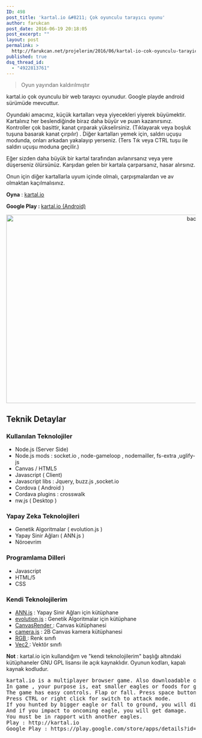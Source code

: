 ```yaml
---
ID: 498
post_title: 'kartal.io &#8211; Çok oyunculu tarayıcı oyunu'
author: farukcan
post_date: 2016-06-19 20:18:05
post_excerpt: ""
layout: post
permalink: >
  http://farukcan.net/projelerim/2016/06/kartal-io-cok-oyunculu-tarayici-oyunu/
published: true
dsq_thread_id:
  - "4922813761"
---
```

<blockquote>Oyun yayından kaldırılmıştır</blockquote>
kartal.io çok oyunculu bir web tarayıcı oyunudur. Google playde android sürümüde mevcuttur.

Oyundaki amacınız, küçük kartalları veya yiyecekleri yiyerek büyümektir. Kartalınız her beslendiğinde biraz daha büyür ve puan kazanırsınız. Kontroller çok basittir, kanat çırparak yükselirsiniz. (Tıklayarak veya boşluk tuşuna basarak kanat çırpılır) . Diğer kartalları yemek için, saldırı uçuşu modunda, onları arkadan yakalayıp yerseniz. (Ters Tık veya CTRL tuşu ile saldırı uçuşu moduna geçilir.)

Eğer sizden daha büyük bir kartal tarafından avlanırsanız veya yere düşerseniz ölürsünüz. Karşıdan gelen bir kartala çarparsanız, hasar alırsınız.

Onun için diğer kartallarla uyum içinde olmalı, çarpışmalardan ve av olmaktan kaçılmalısınız.

<strong>Oyna</strong> : <a href="http://kartal.io">kartal.io</a>

<strong>Google Play : </strong><a href="https://play.google.com/store/apps/details?id=net.farukcan.kartalio">kartal.io (Android)</a>
<p style="text-align: center;"><a href="http://farukcan.net/wp-content/uploads/2016/06/background.png"><img class=" wp-image-505 aligncenter" alt="background" src="http://farukcan.net/wp-content/uploads/2016/06/background.png" width="1024" height="500" /></a></p>

<h2>Teknik Detaylar</h2>
<h3>Kullanılan Teknolojiler</h3>
<ul>
	<li>Node.js (Server Side)</li>
	<li>Node.js mods : socket.io , node-gameloop , nodemailler, fs-extra ,uglify-js</li>
	<li>Canvas / HTML5</li>
	<li>Javascript ( Client)</li>
	<li>Javascript libs : Jquery, buzz.js ,socket.io</li>
	<li>Cordova ( Android )</li>
	<li>Cordava plugins : crosswalk</li>
	<li>nw.js ( Desktop )</li>
</ul>
<h3>Yapay Zeka Teknolojileri</h3>
<ul>
	<li>Genetik Algoritmalar ( evolution.js )</li>
	<li>Yapay Sinir Ağları ( ANN.js )</li>
	<li>Nöroevrim</li>
</ul>
<h3>Programlama Dilleri</h3>
<ul>
	<li>Javascript</li>
	<li>HTML/5</li>
	<li>CSS</li>
</ul>
<h3>Kendi Teknolojilerim</h3>
<ul>
	<li><a href="http://farukcan.net/examples/kartaliolibs/ANN.js">ANN.js</a> : Yapay Sinir Ağları için kütüphane</li>
	<li><a href="http://farukcan.net/examples/kartaliolibs/evolution.js">evolution.js</a> : Genetik Algoritmalar için kütüphane</li>
	<li><a href="http://farukcan.net/examples/kartaliolibs/CanvasRender.js">CanvasRender </a>: Canvas kütüphanesi</li>
	<li><a href="http://farukcan.net/examples/kartaliolibs/Camera.js">camera.js</a> : 2B Canvas kamera kütüphanesi</li>
	<li><a href="http://farukcan.net/examples/kartaliolibs/RGB.js">RGB </a>: Renk sınıfı</li>
	<li><a href="http://farukcan.net/examples/kartaliolibs/Vec2.js">Vec2 </a>: Vektör sınıfı</li>
</ul>
<strong>Not</strong> : kartal.io için kullandığım ve "kendi teknolojilerim" başlığı altındaki kütüphaneler GNU GPL lisansı ile açık kaynaklıdır. Oyunun kodları, kapalı kaynak kodludur.
<pre>kartal.io is a multiplayer browser game. Also downloadable on Google Play.
In game , your purpose is, eat smaller eagles or foods for grow up.
The game has easy controls. Flap or fall. Press space button or click for flap. 
Press CTRL or right click for switch to attack mode.
If you hunted by bigger eagle or fall to ground, you will die.
And if you impact to oncoming eagle, you will get damage.
You must be in rapport with another eagles.
Play : http://kartal.io
Google Play : https://play.google.com/store/apps/details?id=net.farukcan.kartalio</pre>